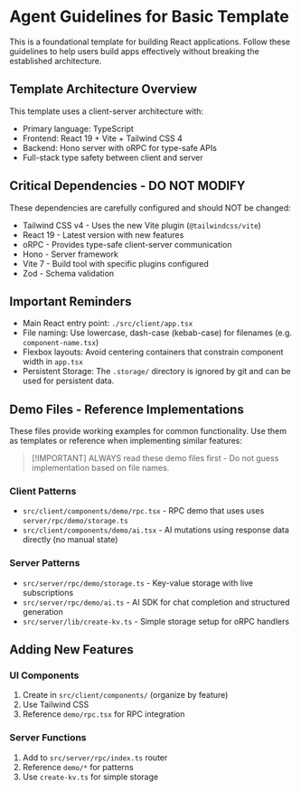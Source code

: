 # Agent Guidelines for Basic Template

This is a foundational template for building React applications. Follow these guidelines to help users build apps effectively without breaking the established architecture.

## Template Architecture Overview

This template uses a client-server architecture with:

- Primary language: TypeScript
- Frontend: React 19 + Vite + Tailwind CSS 4
- Backend: Hono server with oRPC for type-safe APIs
- Full-stack type safety between client and server

## Critical Dependencies - DO NOT MODIFY

These dependencies are carefully configured and should NOT be changed:

- Tailwind CSS v4 - Uses the new Vite plugin (`@tailwindcss/vite`)
- React 19 - Latest version with new features
- oRPC - Provides type-safe client-server communication
- Hono - Server framework
- Vite 7 - Build tool with specific plugins configured
- Zod - Schema validation

## Important Reminders

- Main React entry point: `./src/client/app.tsx`
- File naming: Use lowercase, dash-case (kebab-case) for filenames (e.g. `component-name.tsx`)
- Flexbox layouts: Avoid centering containers that constrain component width in `app.tsx`
- Persistent Storage: The `.storage/` directory is ignored by git and can be used for persistent data.

## Demo Files - Reference Implementations

These files provide working examples for common functionality. Use them as templates or reference when implementing similar features:

> [!IMPORTANT] ALWAYS read these demo files first - Do not guess implementation based on file names.

### Client Patterns

- `src/client/components/demo/rpc.tsx` - RPC demo that uses uses `server/rpc/demo/storage.ts`
- `src/client/components/demo/ai.tsx` - AI mutations using response data directly (no manual state)

### Server Patterns

- `src/server/rpc/demo/storage.ts` - Key-value storage with live subscriptions
- `src/server/rpc/demo/ai.ts` - AI SDK for chat completion and structured generation
- `src/server/lib/create-kv.ts` - Simple storage setup for oRPC handlers

## Adding New Features

### UI Components

1. Create in `src/client/components/` (organize by feature)
2. Use Tailwind CSS
3. Reference `demo/rpc.tsx` for RPC integration

### Server Functions

1. Add to `src/server/rpc/index.ts` router
2. Reference `demo/*` for patterns
3. Use `create-kv.ts` for simple storage
